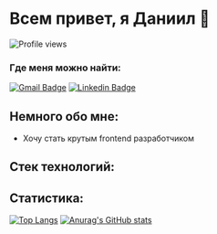 # Всем привет, я Даниил 🍕

![Profile views](https://gpvc.arturio.dev/DanyKuzmenko)

### Где меня можно найти:
[![Gmail Badge](https://img.shields.io/badge/Gmail-D14836?style=for-the-badge&logo=gmail&logoColor=white)](mailto:dankuzmenko02@yandex.ru) 
[![Linkedin Badge](https://img.shields.io/badge/LinkedIn-0077B5?style=for-the-badge&logo=linkedin&logoColor=white)](https://www.linkedin.com/in/daniil-kuzmenko-30a33822b/)

## Немного обо мне:
* Хочу стать крутым frontend разработчиком

## Стек технологий:  

## Статистика:
[![Top Langs](https://github-readme-stats.vercel.app/api/top-langs/?username=DanyKuzmenko&layout=compact)](https://github.com/anuraghazra/github-readme-stats)
[![Anurag's GitHub stats](https://github-readme-stats.vercel.app/api?username=DanyKuzmenko&show_icons=true&theme=gradient)](https://github.com/anuraghazra/github-readme-stats)

